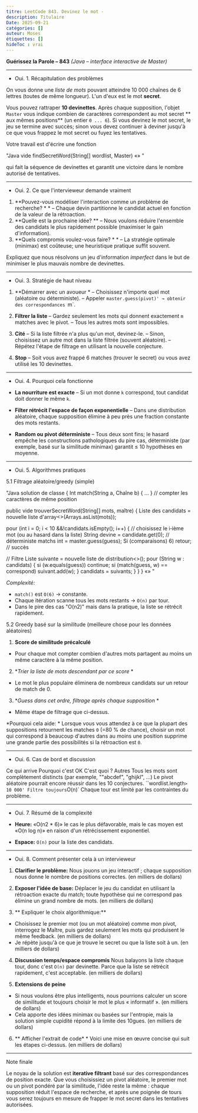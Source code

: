 ```yaml
---
titre: LeetCode 843. Devinez le mot -
description: Titulaire
Date: 2025-09-21
catégories: []
auteur: Moses
étiquettes: []
hideToc : vrai
---
```

**Guérissez la Parole – 843**
*(Java – interface interactive de Master)*

---

- Oui. 1. Récapitulation des problèmes

On vous donne une *liste de mots* pouvant atteindre 10 000 chaînes de 6 lettres (toutes de même longueur).
L'un d'eux est le mot **secret**.

Vous pouvez rattraper **10 devinettes**.
Après chaque supposition, l'objet `Master` vous indique combien de caractères correspondent au mot secret ** aux mêmes positions** (un entier `0 ... 6`).
Si vous devinez le mot secret, le jeu se termine avec succès; sinon vous devez continuer à deviner jusqu'à ce que vous frappez le mot secret ou fuyez les tentatives.

Votre travail est d'écrire une fonction

"Java
vide findSecretWord(String[] wordlist, Master)
«» "

qui fait la séquence de devinettes et garantit une victoire dans le nombre autorisé de tentatives.

---

- Oui. 2. Ce que l'intervieweur demande vraiment

1. **Pouvez-vous modéliser l'interaction comme un problème de recherche? * *
– Chaque devin partitionne le candidat actuel en fonction de la valeur de la rétroaction.
2. **Quelle est la prochaine idée? **
– Nous voulons réduire l'ensemble des candidats le plus rapidement possible (maximiser le gain d'information).
3. **Quels compromis voulez-vous faire? * *
– La stratégie optimale (minimax) est coûteuse; une heuristique pratique suffit souvent.

Expliquez que nous résolvons un jeu d'information *imperfect* dans le but de minimiser le plus mauvais nombre de devinettes.

---

- Oui. 3. Stratégie de haut niveau

1. **Démarrer avec un avoueur *
– Choisissez n'importe quel mot (aléatoire ou déterministe).
– Appeler `master.guess(pivot)' → obtenir des correspondances `m`.

2. **Filtrer la liste**
– Gardez seulement les mots qui donnent exactement `m` matches avec le pivot.
– Tous les autres mots sont impossibles.

3. **Cité**
– Si la liste filtrée n'a plus qu'un mot, devinez-le.
– Sinon, choisissez un autre mot dans la liste filtrée (souvent aléatoire).
– Répétez l'étape de filtrage en utilisant la nouvelle conjecture.

4. **Stop**
– Soit vous avez frappé 6 matches (trouver le secret) ou vous avez utilisé les 10 devinettes.

---

- Oui. 4. Pourquoi cela fonctionne

- **La nourriture est exacte** – Si un mot donne `k` correspond, tout candidat doit donner le même `k`.
- **Filter rétrécit l'espace de façon exponentielle** – Dans une distribution aléatoire, chaque supposition élimine à peu près une fraction constante des mots restants.
- **Random ou pivot déterministe** – Tous deux sont fins; le hasard empêche les constructions pathologiques du pire cas, déterministe (par exemple, basé sur la similitude minimax) garantit ≤ 10 hypothèses en moyenne.

---

- Oui. 5. Algorithmes pratiques

5.1 Filtrage aléatoire/greedy (simple)

"Java
solution de classe {
Int match(String a, Chaîne b) { ... } // compter les caractères de même position

public vide trouverSecretWord(String[] mots, maître) {
Liste des candidats <String> = nouvelle liste d'array<>(Arrays.asList(mots));

pour (int i = 0; i < 10 &&!candidats.isEmpty(); i++) {
// choisissez le i‐ième mot (ou au hasard dans la liste)
String devine = candidate.get(0); // déterministe
matchs int = master.guess(guess);
Si (comparaisons) 6) retour; // succès

// Filtre
Liste<String> suivante = nouvelle liste de distribution<>();
pour (String w : candidats) {
si (w.equals(guess)) continue;
si (match(guess, w) == correspond) suivant.add(w);
}
candidats = suivants;
}
}
}
«» "

*Complexité:*
- `match()` est `O(6)` → constante.
- Chaque itération scanne tous les mots restants → `O(n)` par tour.
- Dans le pire des cas "O(n2)" mais dans la pratique, la liste se rétrécit rapidement.

5.2 Greedy basé sur la similitude (meilleure chose pour les données aléatoires)

1. **Score de similitude précalculé**
- Pour chaque mot compter combien d'autres mots partagent au moins un même caractère à la même position.

2. **Trier la liste de mots descendant par ce score* *
- Le mot le plus populaire éliminera de nombreux candidats sur un retour de match de 0.

3. **Guess dans cet ordre, filtrage après chaque supposition* *
- Même étape de filtrage que ci-dessus.

*Pourquoi cela aide: *
Lorsque vous vous attendez à ce que la plupart des suppositions retournent les matches `0` (=80 % de chance), choisir un mot qui correspond à beaucoup d'autres dans au moins une position supprime une grande partie des possibilités si la rétroaction est `0`.

---

- Oui. 6. Cas de bord et discussion

Ce qui arrive Pourquoi c'est OK
C'est quoi ?
Autres Tous les mots sont complètement distincts (par exemple, ""abcdef", "ghijkl", ...)
Le pivot aléatoire pourrait encore réussir dans les 10 conjectures.
``wordlist.length` > 10 000' Filtre toujours `O(n)` Chaque tour est limité par les contraintes du problème.

---

- Oui. 7. Résumé de la complexité

- **Heure:**
«O(n2 * 6)» le cas le plus défavorable, mais le cas moyen est «O(n log n)» en raison d'un rétrécissement exponentiel.
- **Espace:**
`O(n)` pour la liste des candidats.

---

- Oui. 8. Comment présenter cela à un intervieweur

1. **Clarifier le problème:**
Nous jouons un jeu interactif ; chaque supposition nous donne le nombre de positions correctes. (en milliers de dollars)

2. **Exposer l'idée de base:**
Déplacer le jeu du candidat en utilisant la rétroaction exacte du match; toute hypothèse qui ne correspond pas élimine un grand nombre de mots. (en milliers de dollars)

3. ** Expliquer le choix algorithmique:**
- Choisissez le premier mot (ou un mot aléatoire) comme mon pivot, interrogez le Maître, puis gardez seulement les mots qui produisent le même feedback. (en milliers de dollars)
- Je répète jusqu'à ce que je trouve le secret ou que la liste soit à un. (en milliers de dollars)

4. **Discussion temps/espace compromis**
Nous balayons la liste chaque tour, donc c'est `O(n)` par devinette. Parce que la liste se rétrécit rapidement, c'est acceptable. (en milliers de dollars)

5. **Extensions de peine**
- Si nous voulons être plus intelligents, nous pourrions calculer un score de similitude et toujours choisir le mot le plus « informatif ». (en milliers de dollars)
- Cela apporte des idées minimax ou basées sur l'entropie, mais la solution simple cupidité répond à la limite des 10gues. (en milliers de dollars)

6. ** Afficher l'extrait de code* *
Voici une mise en œuvre concise qui suit les étapes ci-dessus. (en milliers de dollars)

---

Note finale

Le noyau de la solution est **iterative filtrant** basé sur des correspondances de position exacte.
Que vous choisissiez un pivot aléatoire, le premier mot ou un pivot pondéré par la similitude, l'idée reste la même : chaque supposition réduit l'espace de recherche, et après une poignée de tours vous serez toujours en mesure de frapper le mot secret dans les tentatives autorisées.
